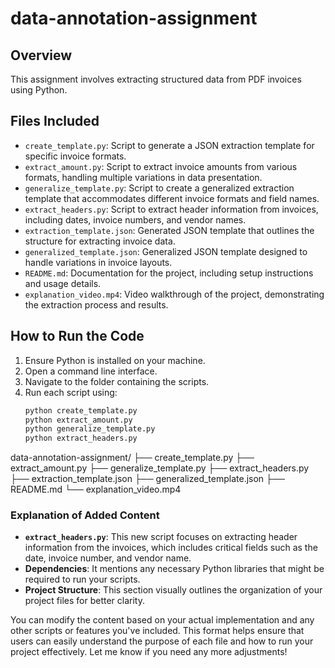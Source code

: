# data-annotation-assignment

## Overview
This assignment involves extracting structured data from PDF invoices using Python.

## Files Included
- `create_template.py`: Script to generate a JSON extraction template for specific invoice formats.
- `extract_amount.py`: Script to extract invoice amounts from various formats, handling multiple variations in data presentation.
- `generalize_template.py`: Script to create a generalized extraction template that accommodates different invoice formats and field names.
- `extract_headers.py`: Script to extract header information from invoices, including dates, invoice numbers, and vendor names.
- `extraction_template.json`: Generated JSON template that outlines the structure for extracting invoice data.
- `generalized_template.json`: Generalized JSON template designed to handle variations in invoice layouts.
- `README.md`: Documentation for the project, including setup instructions and usage details.
- `explanation_video.mp4`: Video walkthrough of the project, demonstrating the extraction process and results.

## How to Run the Code
1. Ensure Python is installed on your machine.
2. Open a command line interface.
3. Navigate to the folder containing the scripts.
4. Run each script using:
   ```bash
   python create_template.py
   python extract_amount.py
   python generalize_template.py
   python extract_headers.py


data-annotation-assignment/
├── create_template.py
├── extract_amount.py
├── generalize_template.py
├── extract_headers.py
├── extraction_template.json
├── generalized_template.json
├── README.md
└── explanation_video.mp4


### Explanation of Added Content
- **`extract_headers.py`**: This new script focuses on extracting header information from the invoices, which includes critical fields such as the date, invoice number, and vendor name.
- **Dependencies**: It mentions any necessary Python libraries that might be required to run your scripts.
- **Project Structure**: This section visually outlines the organization of your project files for better clarity.

You can modify the content based on your actual implementation and any other scripts or features you've included. This format helps ensure that users can easily understand the purpose of each file and how to run your project effectively. Let me know if you need any more adjustments!




